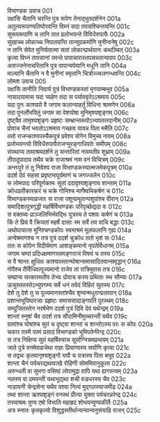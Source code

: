 विभाण्डक उवाच	001  
रक्षांसि चैतानि चरन्ति पुत्र रूपेण तेनाद्भुतदर्शनेन	001a  
अतुल्यरूपाण्यतिघोरवन्ति विघ्नं सदा तपसश्चिन्तयन्ति	001c  
सुरूपरूपाणि च तानि तात प्रलोभयन्ते विविधैरुपायैः	002a  
सुखाच्च लोकाच्च निपातयन्ति तान्युग्रकर्माणि मुनीन्वनेषु	002c  
न तानि सेवेत मुनिर्यतात्मा सतां लोकान्प्रार्थयानः कथञ्चित्	003a  
कृत्वा विघ्नं तापसानां रमन्ते पापाचारास्तपसस्तान्यपाप	003c  
असज्जनेनाचरितानि पुत्र पापान्यपेयानि मधूनि तानि	004a  
माल्यानि चैतानि न वै मुनीनां स्मृतानि चित्रोज्ज्वलगन्धवन्ति	004c  
लोमश उवाच	005  
रक्षांसि तानीति निवार्य पुत्रं विभाण्डकस्तां मृगयाम्बभूव	005a  
नासादयामास यदा त्र्यहेण तदा स पर्याववृतेऽऽश्रमाय	005c  
यदा पुनः काश्यपो वै जगाम फलान्याहर्तुं विधिना श्रामणेन	006a  
तदा पुनर्लोभयितुं जगाम सा वेशयोषा मुनिमृश्यशृङ्गम्	006c  
दृष्ट्वैव तामृश्यशृङ्गः प्रहृष्टः सम्भ्रान्तरूपोऽभ्यपतत्तदानीम्	007a  
प्रोवाच चैनां भवतोऽऽश्रमाय गच्छाव यावन्न पिता ममैति	007c  
ततो राजन्काश्यपस्यैकपुत्रं प्रवेश्य योगेन विमुच्य नावम्	008a  
प्रलोभयन्त्यो विविधैरुपायैराजग्मुरङ्गाधिपतेः समीपम्	008c  
संस्थाप्य तामाश्रमदर्शने तु सन्तारितां नावमतीव शुभ्राम्	009a  
तीरादुपादाय तथैव चक्रे राजाश्रमं नाम वनं विचित्रम्	009c  
अन्तःपुरे तं तु निवेश्य राजा विभाण्डकस्यात्मजमेकपुत्रम्	010a  
ददर्श देवं सहसा प्रवृष्टमापूर्यमाणं च जगज्जलेन	010c  
स लोमपादः परिपूर्णकामः सुतां ददावृश्यशृङ्गाय शान्ताम्	011a  
क्रोधप्रतीकारकरं च चक्रे गोभिश्च मार्गेष्वभिकर्षणं च	011c  
विभाण्डकस्याव्रजतः स राजा पशून्प्रभूतान्पशुपांश्च वीरान्	012a  
समादिशत्पुत्रगृद्धी महर्षिर्विभाण्डकः परिपृच्छेद्यदा वः	012c  
स वक्तव्यः प्राञ्जलिभिर्भवद्भिः पुत्रस्य ते पशवः कर्षणं च	013a  
किं ते प्रियं वै क्रियतां महर्षे दासाः स्म सर्वे तव वाचि बद्धाः	013c  
अथोपायात्स मुनिश्चण्डकोपः स्वमाश्रमं मूलफलानि गृह्य	014a  
अन्वेषमाणश्च न तत्र पुत्रं ददर्श चुक्रोध ततो भृशं सः	014c  
ततः स कोपेन विदीर्यमाण आशङ्कमानो नृपतेर्विधानम्	015a  
जगाम चम्पां प्रदिधक्षमाणस्तमङ्गराजं विषयं च तस्य	015c  
स वै श्रान्तः क्षुधितः काश्यपस्तान्घोषान्समासादितवान्समृद्धान्	016a  
गोपैश्च तैर्विधिवत्पूज्यमानो राजेव तां रात्रिमुवास तत्र	016c  
सम्प्राप्य सत्कारमतीव तेभ्यः प्रोवाच कस्य प्रथिताः स्थ सौम्याः	017a  
ऊचुस्ततस्तेऽभ्युपगम्य सर्वे धनं तवेदं विहितं सुतस्य	017c  
देशे तु देशे तु स पूज्यमानस्तांश्चैव शृण्वन्मधुरान्प्रलापान्	018a  
प्रशान्तभूयिष्ठरजाः प्रहृष्टः समाससादाङ्गपतिं पुरस्थम्	018c  
सम्पूजितस्तेन नरर्षभेण ददर्श पुत्रं दिवि देवं यथेन्द्रम्	019a  
शान्तां स्नुषां चैव ददर्श तत्र सौदामिनीमुच्चरन्तीं यथैव	019c  
ग्रामांश्च घोषांश्च सुतं च दृष्ट्वा शान्तां च शान्तोऽस्य परः स कोपः	020a  
चकार तस्मै परमं प्रसादं विभाण्डको भूमिपतेर्नरेन्द्र	020c  
स तत्र निक्षिप्य सुतं महर्षिरुवाच सूर्याग्निसमप्रभावम्	021a  
जाते पुत्रे वनमेवाव्रजेथा राज्ञः प्रियाण्यस्य सर्वाणि कृत्वा	021c  
स तद्वचः कृतवानृश्यशृङ्गो ययौ च यत्रास्य पिता बभूव	022a  
शान्ता चैनं पर्यचरद्यथावत्खे रोहिणी सोममिवानुकूला	022c  
अरुन्धती वा सुभगा वसिष्ठं लोपामुद्रा वापि यथा ह्यगस्त्यम्	023a  
नलस्य वा दमयन्ती यथाभूद्यथा शची वज्रधरस्य चैव	023c  
नाडायनी चेन्द्रसेना यथैव वश्या नित्यं मुद्गलस्याजमीढ	024a  
तथा शान्ता ऋश्यशृङ्गं वनस्थं प्रीत्या युक्ता पर्यचरन्नरेन्द्र	024c  
तस्याश्रमः पुण्य एषो विभाति महाह्रदं शोभयन्पुण्यकीर्तेः	025a  
अत्र स्नातः कृतकृत्यो विशुद्धस्तीर्थान्यन्यान्यनुसंयाहि राजन्	025c  

